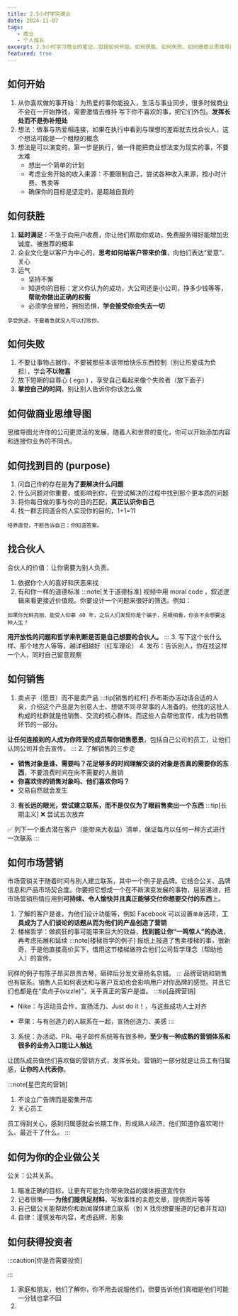 ```yaml
---
title: 2.5小时学完商业
date: 2024-11-07
tags:
   - 商业
   - 个人成长
excerpt: 2.5小时学习商业的笔记，包括如何开始、如何获胜、如何失败、如何做商业思维导图、如何找到目的、如何找合伙人、如何销售、如何市场营销、如何为你的企业做公关、如何获得投资者等等。
featured: true
---
```


## 如何开始

1. 从你喜欢做的事开始：为热爱的事你能投入，生活与事业同步，很多时候商业不会在一开始挣钱，需要激情去维持
   写下你不喜欢的事，把它们外包。**发挥长处而不是弥补短处**
2. 想法：做事与热爱相连接，如果在执行中看到与理想的差距就去找合伙人，这个想法可能是一个粗糙的概念
3. 想法是可以演变的，第一步是执行，做一件能把商业想法变为现实的事，不要太难
   - 想出一个简单的计划
   - 考虑业务开始的收入来源：不要限制自己，尝试各种收入来源，按小时计费、售卖等
   - 确保你的目标是坚定的，是超越自我的

## 如何获胜

1. **延时满足**：不急于向用户收费，你让他们帮助你成功，免费服务得好能增加忠诚度、被推荐的概率
2. 企业文化是以客户为中心的，**思考如何给客户带来价值**，向他们表达“爱意”、关心
3. 运气
   - 坚持不懈
   - 知道你的目标：定义你认为的成功，大公司还是小公司，挣多少钱等等，**帮助你做出正确的权衡**
   - 必须学会冒险，拥抱恐惧，**学会接受你会失去一切**

```
享受旅途，不要着急就没人可以打败你。
```

## 如何失败

1. 不要让事物占据你，不要被那些本该带给快乐东西控制（别让热爱成为负担），学会**不以物喜**
2. 放下短期的自尊心 ( ego ) ，享受自己看起来像个失败者（放下面子）
3. **掌控自己的时间**，别让别人告诉你你该怎么做

## 如何做商业思维导图

思维导图允许你的公司更灵活的发展，随着人和世界的变化，你可以开始添加内容和连接你业务的不同点。

## 如何找到目的 (purpose)

1. 问自己你的存在是**为了要解决什么问题**
2. 什么问题对你重要，或影响到你，在尝试解决的过程中找到那个更本质的问题
3. 将你每日做的事与你的目的匹配，**真正认识你自己**
4. 找一群志同道合的人实现你的目的，1+1=11

```
培养直觉，不断告诉自己：你知道答案。
```

## 找合伙人

合伙人的价值：让你需要为别人负责。

1. 依据你个人的喜好和厌恶来找
2. 有和你一样的道德标准
:::note[关于道德标准]
视频中用 moral code ，叙述逻辑来看更接近价值观。你要设计一个问题来很好的筛选。例如：
```
如果你光鲜亮丽、能受人仰慕 40 年，之后人们发现你是个骗子，另眼相看，你会不会想要这种人生？
```
**用开放性的问题和哲学来判断是否是自己想要的合伙人。**
:::
3. 写下这个长什么样、那个地方人等等，越详细越好（红车理论） 
4. 发布：告诉别人，你在找这样一个人，同时自己留意观察

## 如何销售

1. 卖点子（愿景）而不是卖产品
:::tip[销售的杠杆]
乔布斯办活动请合适的人来，介绍这个产品是为创意人士、想做不同寻常事的人准备的。他找的这批人构成的社群就是他销售、交流的核心群体。而这些人会帮他宣传，成为他销售环节的一部分。

**让任何连接到的人成为你阵营的成员帮你销售愿景**，包括自己公司的员工，让他们认同公司并会去宣传。
:::
2. 了解销售的三步走
   - **销售对象是谁、需要吗？**花足够多的时间理解**交谈的对象是否真的需要你的东西**，不要浪费时间在向不需要的人推销
   - **你喜欢你的销售对象吗、他们喜欢你吗？**
   - 交易自然就会发生
3. **有长远的眼光，尝试建立联系，而不是仅仅为了眼前售卖出一个东西**
:::tip[长期主义]
❌ 尝试五次放弃

✅ 列下一个重点潜在客户（能带来大收益）清单，保证每月以任何一种方式进行一次联系
:::

## 如何市场营销

市场营销关于随着时间与别人建立联系，其中一个例子是品牌。它结合公关、品牌信息和产品市场契合度。你要把它想成一个在不断演变发展的事物，层层递进，把市场营销热情应用到**可持续、令人愉快并且真正能够交付你想要交付的东西**上。

1. 了解的客户是谁，为他们设计功能等，例如 Facebook 可以设置`单身`选项，**工具成为了人们谈论的话题从而为他们的产品创造了营销**
2. 楼梯哲学：做疯狂的事可能带来巨大的效益，**找到能让你“一鸣惊人”的办法**，再考虑拓展和延续
:::note[楼梯哲学的例子]
报纸上报道了售卖楼梯的事，很新奇，于是他直接高价买下，借用这节楼梯做符合他们公司哲学理念（帮助他人）的宣传。

同样的例子有陈子昂买昂贵古琴，砸碎后分发文章扬名京城。
:::
品牌营销和销售也有联系。销售人员如何表达和与客户互动也会影响用户对你品牌的感觉。并且它们也都是在“卖点子(sizzle)”，关乎真正的客户是谁。
:::tip[品牌营销]
- Nike：与运动员合作，宣扬活力、Just do it！，与这些成功人士对齐

- 苹果：与有创造力的人联系在一起，宣扬创造力、美感
:::
3. 系统：办活动、PR、电子邮件系统等有很多种，**至少有一种成熟的营销体系和很多的业务入口能让人触达**

让团队成员做他们喜欢做的营销方式，发挥长处。营销的一部分就是让员工有归属感，**让你的人代表你**。

:::note[星巴克的营销]
1. 不设立广告牌而是密集开店
2. 关心员工

员工得到关心，感到归属感就会长期工作，形成熟人经济，他们知道你喜欢喝什么、最近干了什么。
:::

## 如何为你的企业做公关

公关：公共关系。

1. 瞄准正确的目标，让更有可能为你带来效益的媒体报道宣传你
2. 记者很懒——**为他们提供足材料**，写故事性的主题文章，提供图片等等
3. 自己做公关能帮助你和新闻媒体建立联系（到 X 找你想要报道的记者并互动）
4. 自律：谨慎发布内容，考虑品牌、形象

## 如何获得投资者

:::caution[你是否需要投资]

:::

1. 家庭和朋友，他们了解你，你不用去说服他们，但要告诉他们真相是他们可能一分钱也拿不回
2. 